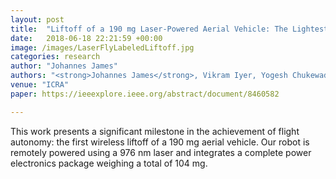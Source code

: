 ```yaml
---
layout: post
title:  "Liftoff of a 190 mg Laser-Powered Aerial Vehicle: The Lightest Wireless Robot to Fly"
date:   2018-06-18 22:21:59 +00:00
image: /images/LaserFlyLabeledLiftoff.jpg
categories: research
author: "Johannes James"
authors: "<strong>Johannes James</strong>, Vikram Iyer, Yogesh Chukewad, Shyamnath Gollakota, and Sawyer B Fuller"
venue: "ICRA"
paper: https://ieeexplore.ieee.org/abstract/document/8460582

---
```

This work presents a significant milestone in the achievement of flight autonomy: the first wireless liftoff of a 190 mg aerial vehicle. Our robot is remotely powered using a 976 nm laser and integrates a complete power electronics package weighing a total of 104 mg.
